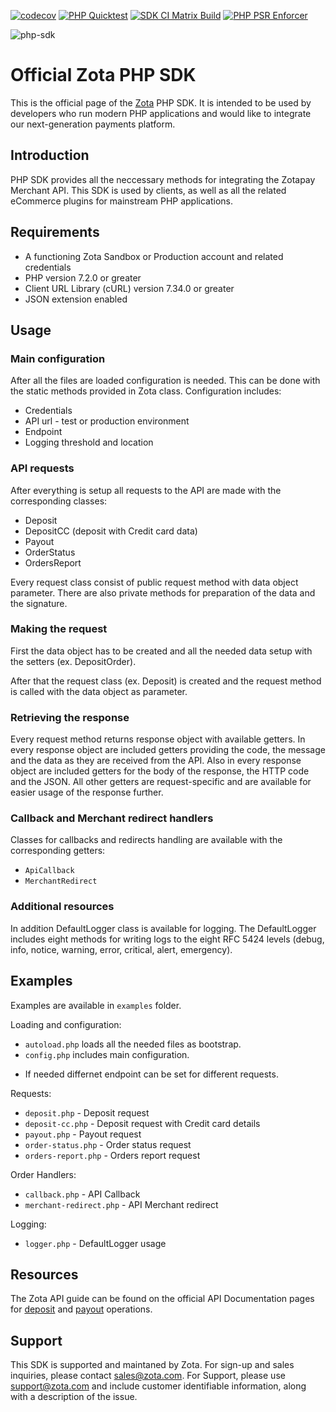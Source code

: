 [![codecov](https://codecov.io/gh/zota/php-sdk/branch/master/graph/badge.svg?token=6M6BPB0HYP)](https://codecov.io/gh/zota/php-sdk)
[![PHP Quicktest](https://github.com/zota/php-sdk/actions/workflows/php-quicktest.yml/badge.svg)](https://github.com/zota/php-sdk/actions/workflows/php-quicktest.yml)
[![SDK CI Matrix Build](https://github.com/zota/php-sdk/actions/workflows/ci-matrix.yml/badge.svg)](https://github.com/zota/php-sdk/actions/workflows/ci-matrix.yml)
[![PHP PSR Enforcer](https://github.com/zota/php-sdk/actions/workflows/phpcs.yml/badge.svg)](https://github.com/zota/php-sdk/actions/workflows/phpcs.yml)

![php-sdk](https://github.com/user-attachments/assets/10eb7dd9-778c-4419-8322-8180d67373f7)



# Official Zota PHP SDK

This is the official page of the [Zota](https://www.zota.com) PHP SDK. It is intended to be used by developers who run modern PHP applications and would like to integrate our next-generation payments platform.

## Introduction
PHP SDK provides all the neccessary methods for integrating the Zotapay Merchant API. This SDK is used by clients, as well as all the related eCommerce plugins for mainstream PHP applications.

## Requirements
- A functioning Zota Sandbox or Production account and related credentials
- PHP version 7.2.0 or greater
- Client URL Library (cURL) version 7.34.0 or greater
- JSON extension enabled

## Usage

### Main configuration
After all the files are loaded configuration is needed. This can be done with the static methods provided in Zota class. Configuration includes:
- Credentials
- API url - test or production environment
- Endpoint
- Logging threshold and location

### API requests
After everything is setup all requests to the API are made with the corresponding classes:
* Deposit
* DepositCC (deposit with Credit card data)
* Payout
* OrderStatus
* OrdersReport

Every request class consist of public request method with data object parameter. There are also private methods for preparation of the data and the signature.

### Making the request
First the data object has to be created and all the needed data setup with the setters (ex. DepositOrder).

After that the request class (ex. Deposit) is created and the request method is called with the data object as parameter.

### Retrieving the response
Every request method returns response object with available getters. In every response object are included getters providing the code, the message and the data as they are received from the API. Also in every response object are included getters for the body of the response, the HTTP code and the JSON. All other getters are request-specific and are available for easier usage of the response further.

### Callback and Merchant redirect handlers
Classes for callbacks and redirects handling are available with the corresponding getters:
- `ApiCallback`
- `MerchantRedirect`

### Additional resources
In addition DefaultLogger class is available for logging. The DefaultLogger includes eight methods for writing logs to the eight RFC 5424 levels (debug, info, notice, warning, error, critical, alert, emergency).

## Examples
Examples are available in `examples` folder.

Loading and configuration:
- `autoload.php` loads all the needed files as bootstrap.
- `config.php` includes main configuration.
* If needed differnet endpoint can be set for different requests.

Requests:
- `deposit.php` - Deposit request
- `deposit-cc.php` - Deposit request with Credit card details
- `payout.php` - Payout request
- `order-status.php` - Order status request
- `orders-report.php` - Orders report request

Order Handlers:
- `callback.php` - API Callback
- `merchant-redirect.php` - API Merchant redirect

Logging:
- `logger.php` - DefaultLogger usage

## Resources
The Zota API guide can be found on the official API Documentation pages for [deposit](https://doc.zota.com/deposit/1.0/) and [payout](https://doc.zota.com/payout/1.0/) operations.

## Support
This SDK is supported and maintaned by Zota. For sign-up and sales inquiries, please contact sales@zota.com. For Support, please use support@zota.com and include customer identifiable information, along with a description of the issue.
